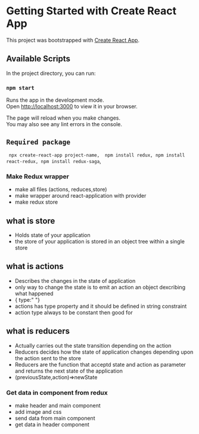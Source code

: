 # Getting Started with Create React App

This project was bootstrapped with [Create React App](https://github.com/facebook/create-react-app).

## Available Scripts

In the project directory, you can run:

### `npm start`

Runs the app in the development mode.\
Open [http://localhost:3000](http://localhost:3000) to view it in your browser.

The page will reload when you make changes.\
You may also see any lint errors in the console.

## `Required package`
 `  npx create-react-app project-name, 
    npm install redux,
    npm install react-redux,
    npm install redux-saga `,

### Make Redux wrapper 
 - make all files (actions, reduces,store)
 - make wrapper around react-application with provider
 - make redux store

## what is store 
- Holds state of your application
- the store of your application is stored in an object tree within a single store

## what is actions 
- Describes the changes in the state of  application
- only  way to change the state is to emit an action an object dexcribing what happened
- { type:"  "}
- actions has type property and it should be defined in string  constraint
-  action type always to be constant then good for


## what is reducers
- Actually carries out the state transition depending on  the action
- Reducers decides how the state of application changes depending upon the action sent to the store
- Reducers are the function that acceptd state and action as parameter and returns the next state of the application
- (previousState,action)=>newState

### Get data in component from redux
- make header and main  component
- add image and css
- send data from main component
- get data in header component
